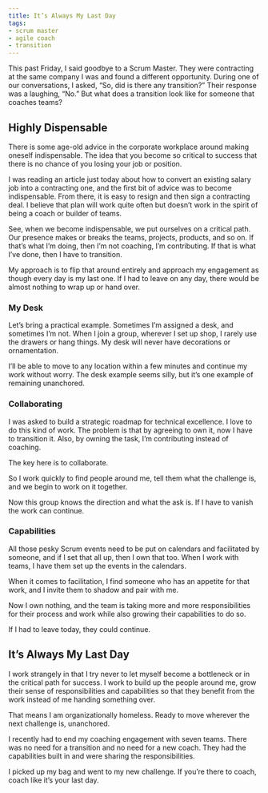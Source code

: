 ```yaml
---
title: It’s Always My Last Day
tags:
- scrum master
- agile coach
- transition
---
```


This past Friday, I said goodbye to a Scrum Master. They were contracting at the same company I was and found a different opportunity. During one of our conversations, I asked, “So, did is there any transition?” Their response was a laughing, “No.” But what does a transition look like for someone that coaches teams?

## Highly Dispensable

There is some age-old advice in the corporate workplace around making oneself indispensable. The idea that you become so critical to success that there is no chance of you losing your job or position.

I was reading an article just today about how to convert an existing salary job into a contracting one, and the first bit of advice was to become indispensable. From there, it is easy to resign and then sign a contracting deal. I believe that plan will work quite often but doesn’t work in the spirit of being a coach or builder of teams.

See, when we become indispensable, we put ourselves on a critical path. Our presence makes or breaks the teams, projects, products, and so on. If that’s what I’m doing, then I’m not coaching, I’m contributing. If that is what I’ve done, then I have to transition.

My approach is to flip that around entirely and approach my engagement as though every day is my last one. If I had to leave on any day, there would be almost nothing to wrap up or hand over.

### My Desk

Let’s bring a practical example. Sometimes I’m assigned a desk, and sometimes I’m not. When I join a group, wherever I set up shop, I rarely use the drawers or hang things. My desk will never have decorations or ornamentation.

I’ll be able to move to any location within a few minutes and continue my work without worry. The desk example seems silly, but it’s one example of remaining unanchored.

### Collaborating

I was asked to build a strategic roadmap for technical excellence. I love to do this kind of work. The problem is that by agreeing to own it, now I have to transition it. Also, by owning the task, I’m contributing instead of coaching.

The key here is to collaborate.

So I work quickly to find people around me, tell them what the challenge is, and we begin to work on it together.

Now this group knows the direction and what the ask is. If I have to vanish the work can continue.

### Capabilities

All those pesky Scrum events need to be put on calendars and facilitated by someone, and if I set that all up, then I own that too. When I work with teams, I have them set up the events in the calendars.

When it comes to facilitation, I find someone who has an appetite for that work, and I invite them to shadow and pair with me.

Now I own nothing, and the team is taking more and more responsibilities for their process and work while also growing their capabilities to do so.

If I had to leave today, they could continue.

## It’s Always My Last Day

I work strangely in that I try never to let myself become a bottleneck or in the critical path for success. I work to build up the people around me, grow their sense of responsibilities and capabilities so that they benefit from the work instead of me handing something over.

That means I am organizationally homeless. Ready to move wherever the next challenge is, unanchored. 

I recently had to end my coaching engagement with seven teams. There was no need for a transition and no need for a new coach. They had the capabilities built in and were sharing the responsibilities.

I picked up my bag and went to my new challenge. If you’re there to coach, coach like it’s your last day.